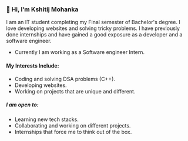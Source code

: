  
### 👋 Hi, I’m Kshitij Mohanka

I am an IT student completing my Final semester of Bachelor's degree. I love developing websites and solving tricky problems. I have previously done internships and have gained a good exposure as a developer and a software engineer.
- Currently I am working as a Software engineer Intern.

#### My Interests Include:
- Coding and solving DSA problems (C++).
- Developing websites.
- Working on projects that are unique and different.

##### I am open to:
- Learning new tech stacks.
- Collaborating and working on different projects.
- Internships that force me to think out of the box.


<!---
Kshitij-1602/Kshitij-1602 is a ✨ special ✨ repository because its `README.md` (this file) appears on your GitHub profile.
You can click the Preview link to take a look at your changes.
--->
